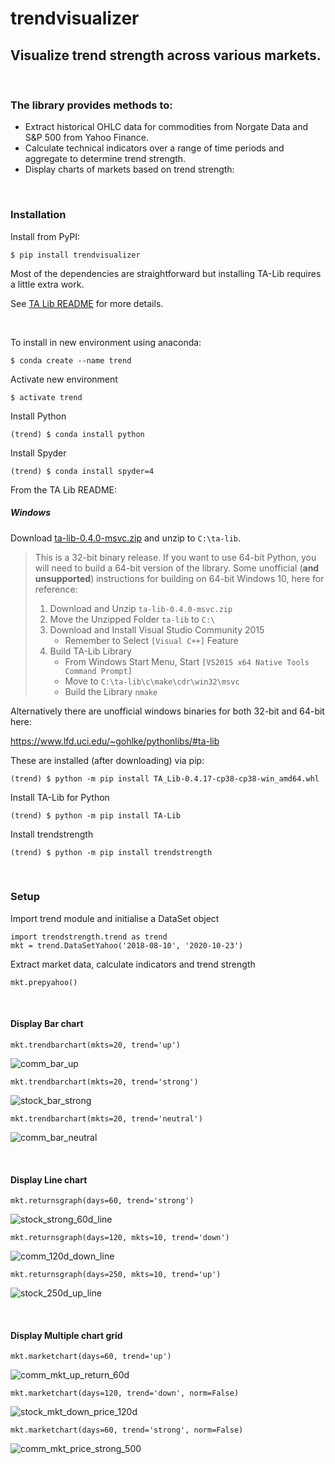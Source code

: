 # trendvisualizer
## Visualize trend strength across various markets.

&nbsp;

### The library provides methods to:
  - Extract historical OHLC data for commodities from Norgate Data and S&P 500 from Yahoo Finance.
  - Calculate technical indicators over a range of time periods and aggregate to determine trend strength. 
  - Display charts of markets based on trend strength:

&nbsp;

### Installation
Install from PyPI:
```
$ pip install trendvisualizer
```
Most of the dependencies are straightforward but installing TA-Lib requires a little extra work. 

See [TA Lib README](https://github.com/mrjbq7/ta-lib) for more details.

&nbsp;

To install in new environment using anaconda:
```
$ conda create --name trend
```
Activate new environment
```
$ activate trend
```
Install Python
```
(trend) $ conda install python
```
Install Spyder
```
(trend) $ conda install spyder=4
```
From the TA Lib README:
##### Windows

Download [ta-lib-0.4.0-msvc.zip](http://prdownloads.sourceforge.net/ta-lib/ta-lib-0.4.0-msvc.zip)
and unzip to ``C:\ta-lib``.

> This is a 32-bit binary release.  If you want to use 64-bit Python, you will
> need to build a 64-bit version of the library. Some unofficial (**and
> unsupported**) instructions for building on 64-bit Windows 10, here for
> reference:
>
> 1. Download and Unzip ``ta-lib-0.4.0-msvc.zip``
> 2. Move the Unzipped Folder ``ta-lib`` to ``C:\``
> 3. Download and Install Visual Studio Community 2015
>    * Remember to Select ``[Visual C++]`` Feature
> 4. Build TA-Lib Library
>    * From Windows Start Menu, Start ``[VS2015 x64 Native Tools Command
>      Prompt]``
>    * Move to ``C:\ta-lib\c\make\cdr\win32\msvc``
>    * Build the Library ``nmake``

Alternatively there are unofficial windows binaries for both 32-bit and 64-bit here:

https://www.lfd.uci.edu/~gohlke/pythonlibs/#ta-lib

These are installed (after downloading) via pip:
```
(trend) $ python -m pip install TA_Lib-0.4.17-cp38-cp38-win_amd64.whl 
```

Install TA-Lib for Python
```
(trend) $ python -m pip install TA-Lib 
```

Install trendstrength
```
(trend) $ python -m pip install trendstrength
```

&nbsp;

### Setup
Import trend module and initialise a DataSet object

```
import trendstrength.trend as trend
mkt = trend.DataSetYahoo('2018-08-10', '2020-10-23')
```
Extract market data, calculate indicators and trend strength
```
mkt.prepyahoo()
```

&nbsp;

####	Display Bar chart
```
mkt.trendbarchart(mkts=20, trend='up')
```
![comm_bar_up](images/comm_bar_up.png)

```
mkt.trendbarchart(mkts=20, trend='strong')
```
![stock_bar_strong](images/stock_bar_strong.png)

```
mkt.trendbarchart(mkts=20, trend='neutral')
```
![comm_bar_neutral](images/comm_bar_neutral.png)

&nbsp;

####	Display Line chart
```
mkt.returnsgraph(days=60, trend='strong')
```
![stock_strong_60d_line](images/stock_strong_60d_line.png)
```
mkt.returnsgraph(days=120, mkts=10, trend='down')
```
![comm_120d_down_line](images/comm_120d_down_line.png)
```
mkt.returnsgraph(days=250, mkts=10, trend='up')
```
![stock_250d_up_line](images/stock_250d_up_line.png)

&nbsp;

####    Display Multiple chart grid
```
mkt.marketchart(days=60, trend='up')
```
![comm_mkt_up_return_60d](images/comm_mkt_up_return_60.png)
```
mkt.marketchart(days=120, trend='down', norm=False)
```
![stock_mkt_down_price_120d](images/stock_mkt_down_price_120d.png)  
```
mkt.marketchart(days=60, trend='strong', norm=False)
```
![comm_mkt_price_strong_500](images/comm_mkt_price_strong_500.png)  